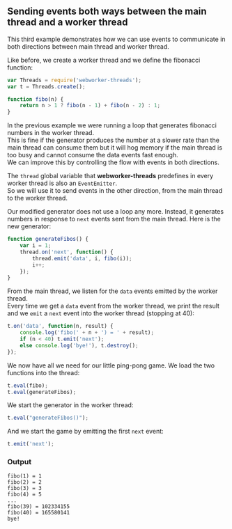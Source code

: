 ## Sending events both ways between the main thread and a worker thread

This third example demonstrates how we can use events to communicate in both directions
between main thread and worker thread.

Like before, we create a worker thread and we define the fibonacci function:

``` javascript
var Threads = require('webworker-threads');
var t = Threads.create();

function fibo(n) {
	return n > 1 ? fibo(n - 1) + fibo(n - 2) : 1;
}
```

In the previous example we were running a loop that generates fibonacci numbers in the worker thread.  
This is fine if the generator produces the number at a slower rate than the main thread can consume them 
but it will hog memory if the main thread is too busy and cannot consume the data events fast enough.  
We can improve this by controlling the flow with events in both directions.

The `thread` global variable that **webworker-threads** predefines in every worker thread is also an `EventEmitter`.  
So we will use it to send events in the other direction, from the main thread to the worker thread.

Our modified generator does not use a loop any more. Instead, it generates numbers in response to `next` events
sent from the main thread. Here is the new generator:

``` javascript
function generateFibos() {
	var i = 1;
	thread.on('next', function() {
		thread.emit('data', i, fibo(i));
		i++;
	});
}
```

From the main thread, we listen for the `data` events emitted by the worker thread.  
Every time we get a `data` event from the worker thread, we print the result and we `emit` a 
`next` event into the worker thread (stopping at 40): 

``` javascript
t.on('data', function(n, result) {
	console.log('fibo(' + n + ') = ' + result);
	if (n < 40) t.emit('next');
	else console.log('bye!'), t.destroy();
});
```

We now have all we need for our little ping-pong game. We load the two functions into the thread:

``` javascript
t.eval(fibo);
t.eval(generateFibos);
```

We start the generator in the worker thread:

``` javascript
t.eval("generateFibos()");
```

And we start the game by emitting the first `next` event:

``` javascript
t.emit('next');
```

### Output

```
fibo(1) = 1
fibo(2) = 2
fibo(3) = 3
fibo(4) = 5
...
fibo(39) = 102334155
fibo(40) = 165580141
bye!
```

